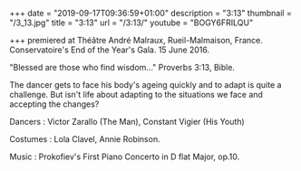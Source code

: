 +++
date = "2019-09-17T09:36:59+01:00"
description = "3:13"
thumbnail = "/3_13.jpg"
title = "3:13"
url = "/3:13/"
youtube = "BOGY6FRILQU"

+++
premiered at Théâtre André Malraux, Rueil-Malmaison, France. Conservatoire's End of the Year's Gala. 15 June 2016.

"Blessed are those who find wisdom..." Proverbs 3:13, Bible.

The dancer gets to face his body's ageing quickly and to adapt is quite a challenge. But isn't life about adapting to the situations we face and accepting the changes?

Dancers : Victor Zarallo (The Man), Constant Vigier (His Youth)

Costumes : Lola Clavel, Annie Robinson.

Music : Prokofiev's First Piano Concerto in D flat Major, op.10.